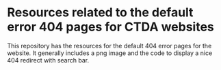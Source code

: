 # Resources related to the default error 404 pages for CTDA websites

This repository has the resources for the default 404 error pages for the website. It generally includes a png image and the code to display a nice 404 redirect with search bar.
